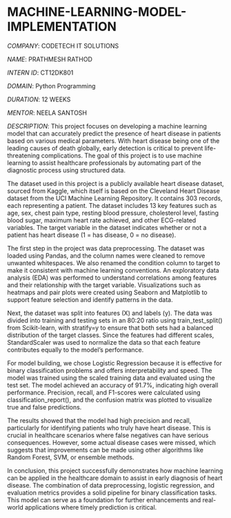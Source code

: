 # MACHINE-LEARNING-MODEL-IMPLEMENTATION

*COMPANY*: CODETECH IT SOLUTIONS
  
*NAME*: PRATHMESH RATHOD

*INTERN ID*: CT12DK801

*DOMAIN*: Python Programming

*DURATION*: 12 WEEKS  

*MENTOR*: NEELA SANTOSH

*DESCRIPTION*: This project focuses on developing a machine learning model that can accurately predict the presence of heart disease in patients based on various medical parameters. With heart disease being one of the leading causes of death globally, early detection is critical to prevent life-threatening complications. The goal of this project is to use machine learning to assist healthcare professionals by automating part of the diagnostic process using structured data.

The dataset used in this project is a publicly available heart disease dataset, sourced from Kaggle, which itself is based on the Cleveland Heart Disease dataset from the UCI Machine Learning Repository. It contains 303 records, each representing a patient. The dataset includes 13 key features such as age, sex, chest pain type, resting blood pressure, cholesterol level, fasting blood sugar, maximum heart rate achieved, and other ECG-related variables. The target variable in the dataset indicates whether or not a patient has heart disease (1 = has disease, 0 = no disease).

The first step in the project was data preprocessing. The dataset was loaded using Pandas, and the column names were cleaned to remove unwanted whitespaces. We also renamed the condition column to target to make it consistent with machine learning conventions. An exploratory data analysis (EDA) was performed to understand correlations among features and their relationship with the target variable. Visualizations such as heatmaps and pair plots were created using Seaborn and Matplotlib to support feature selection and identify patterns in the data.

Next, the dataset was split into features (X) and labels (y). The data was divided into training and testing sets in an 80:20 ratio using train_test_split() from Scikit-learn, with stratify=y to ensure that both sets had a balanced distribution of the target classes. Since the features had different scales, StandardScaler was used to normalize the data so that each feature contributes equally to the model’s performance.

For model building, we chose Logistic Regression because it is effective for binary classification problems and offers interpretability and speed. The model was trained using the scaled training data and evaluated using the test set. The model achieved an accuracy of 91.7%, indicating high overall performance. Precision, recall, and F1-scores were calculated using classification_report(), and the confusion matrix was plotted to visualize true and false predictions.

The results showed that the model had high precision and recall, particularly for identifying patients who truly have heart disease. This is crucial in healthcare scenarios where false negatives can have serious consequences. However, some actual disease cases were missed, which suggests that improvements can be made using other algorithms like Random Forest, SVM, or ensemble methods.

In conclusion, this project successfully demonstrates how machine learning can be applied in the healthcare domain to assist in early diagnosis of heart disease. The combination of data preprocessing, logistic regression, and evaluation metrics provides a solid pipeline for binary classification tasks. This model can serve as a foundation for further enhancements and real-world applications where timely prediction is critical.
